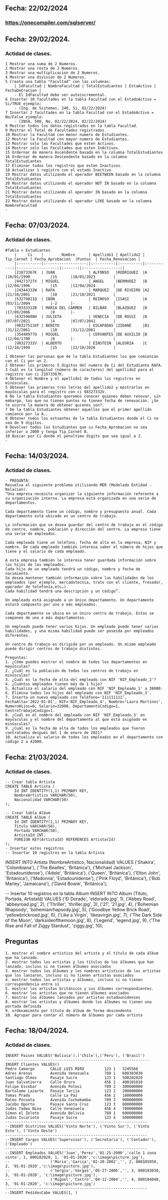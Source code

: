 ## Fecha: 22/02/2024
### https://onecompiler.com/sqlserver/

## Fecha: 29/02/2024.
### Actidad de clases.
    
    1 Mostrar una suma de 2 Numeros.
    2 Mostrar una resta de 2 Numeros.
    3 Mostrar una multiplicacion de 2 Numeros.
    4 Mostrar una division de 2 Numeros.
    5 Creata una tabla "Facultad" con las columnas:
        | IdFacultad | NombreFacultad | TotalEstudiantes | EstaActivo | FechaDeCracion |
        - El IdFacultad debe ser autoincremental.
    6 Insertar 10 facultades en la tabla Facultad con el EstadoActivo = Si/TRUE ejemplo:
        - (Ing. de Sistemas, 240, Si, 02/22/2024)
    7 Insertar 2 facultades en la tabla Facultad con el EstadoActivo = No/False ejemplo:
        - (INSA, 500, No, 02/22/2024, 02/22/2024)
    8 Mostrar todos los datos registrados en la tabla Facultad.
    9 Mostrar el Total de Facultades registrados.
    10 Mostrar la Facultad con menor numero de Estudiantes.
    12 Mostrar la Facultad con mayor numero de Estudiantes.
    13 Mostrar solo las Facultades que esten Activos.
    14 Mostrar solo las Facultades que esten InActivos.
    15 Ordernar de manera Ascendente basado en la columna TotalEstudiantes
    16 Ordernar de manera Descendente basado en la columna TotalEstudiantes
    17 Eliminar todos los registros que esten Inactivos.
    18 Actualizar 1 registro con el estado Inactivo
    19 Mostrar datos utilizando el operador BEETWEEN basado en la columna TotalEstudiantes
    20 Mostrar datos utilizando el operador NOT IN basado en la columna TotalEstudiantes
    21 Mostrar datos utilizando el operador IN basado en la columna TotalEstudiantes
    22 Mostrar datos utilizando el operador LIKE basado en la columna NombreFacultad
    -
## Fecha: 07/03/2024.
### Actidad de clases.
    
    #Tabla > Estudiantes
        |     Ci    |        Nombre      | Apellido1 | Apellido2 | Tip_Carnet | Fecha_Aprobacion  |Puntos  | Fecha_Renovacion |
        |:----------|:------------------:|:---------:|:---------:|:----------:|:-----------------:|:------:|:----------------:|
        |21873367K  | JUAN               | ALFONSO   |RODRIGUEZ  |A           |10/01/1990         |15      |10/01/2023	      |
        |94273727X  | MIGUEL             | ÁNGEL     |BERMUDEZ   |B           |12/04/1996         |15      |12/04/2024	      |
        |24344332W  | RAFA               | MARQUEZ   |DE RIVEIRO |A2          |21/10/2001         |10      |21/10/2021	      |
        |53279821Q  | IBON               | REINOSO   |ISASI      |A           |03/11/2004         |-2      |-	              |
        |78333312B  | MARIA DEL CARMEN   | BILBAO    |BLAZQUEZ   |B           |17/09/2006         |0       |-	              |
        |63259008H  | JULIETA            | VENECIA   |DE ROSSI   |B           |07/07/2021         |4       |07/07/2041	      |
        |983275134F | BENITO             | ESCAPADAS |ZIDANE     |B1          |31/12/2061         |10      |31/12/2081	      |
        |35448977O  | MIGUEL             | CERVANTES |DE AUXILIO |B           |12/04/1700         |0       |-	              |
        |98327332V  | ALBERTO            | EINSTEIN  |ALEGRIA    |C           |12/10/1999         |15      |12/10/2026        |

    1 Obtener las personas que de la tabla Estudiantes los que comienzan con el Ci por un 2.
    2 Obtener los primeros 5 digitos del numero de Ci del Estudiante RAFA.
    3 Cuál es la longitud (número de caracteres) del apellido2 para el registro con ci 21873367K.
    4 Obtener el Nombre y el apellido1 de todos los registros en minúsculas.
    5 Obtener las primeras tres letras del apellido2 y mostrarlas en mayúsculas para el registro con ci 98327332V.
    6 De la tabla Estudiantes queremos conocer quienes deben renovar, sin embargo, los que no tienen puntos no tienen fecha de renovación. ¿Se te ocurre la manera de obtener quienes son?.
    7 De la tabla Estudiantes obtener aquellos que el primer apellido comience por la A..
    8 Obtener todos los estuantes de la tabla Estudiantes donde el Ci no sea de 9 dígitos.
    9 Devolver todos los Estudiantes que su Fecha_Aprobacion no sea inferior a 2000 y tenga Tip_Carnet B.
    10 Buscar por Ci donde el penultimo digito que sea igual a 2.
    -
## Fecha: 14/03/2024.
### Actidad de clases.
    - PREGUNTA: 
    Resuelva el siguiente problema utilizando MER (Modelado Entidad - Relacion).
    “Una empresa necesita organizar la siguiente información referente a su organización interna. La empresa está organizada en una serie de departamentos. 
    
    Cada departamento tiene un código, nombre y presupuesto anual. Cada departamento está ubicado en un centro de trabajo. 
    
    La información que se desea guardar del centro de trabajo es el código de centro, nombre, población y dirección del centro. La empresa tiene una serie de empleados. 
    
    Cada empleado tiene un teléfono, fecha de alta en la empresa, NIF y nombre. De cada empleado también interesa saber el número de hijos que tiene y el salario de cada empleado.

    A esta empresa también le interesa tener guardada información sobre los hijos de los empleados. 
    Cada hijo de un empleado tendrá un código, nombre y fecha de nacimiento.
    Se desea mantener también información sobre las habilidades de los empleados (por ejemplo, mercadotecnia, trato con el cliente, fresador, operador de telefonía,etc…). 
    Cada habilidad tendrá una descripción y un código”. 
    
    Un empleado está asignado a un único departamento. Un departamento estará compuesto por uno o más empleados.

    Cada departamento se ubica en un único centro de trabajo. Estos se componen de uno o más departamentos.

    Un empleado puede tener varios hijos. Un empleado puede tener varias habilidades, y una misma habilidad puede ser poseída por empleados diferentes.
     
    Un centro de trabajo es dirigido por un empleado. Un mismo empleado puede dirigir centros de trabajo distintos.

    Preguntas:
    1. ¿Cómo puedes mostrar el nombre de todos los departamentos en mayúsculas?
    2. ¿Cuál es la población de todos los centros de trabajo en minúsculas?
    3. ¿Cuál es la fecha de alta del empleado con NIF 'NIF_Empleado_2'?
    4. ¿Cuántos empleados tienen más de 1 hijo?
    5. Actualiza el salario del empleado con NIF 'NIF_Empleado_1' a 38000.
    6. Elimina todos los hijos del empleado con NIF 'NIF_Empleado_3'.
    7. Inserta un nuevo empleado con Teléfono='111111111', FechaAlta='2022-01-01', NIF='NIF_Empleado_4', Nombre='Laura Martínez', NumeroHijos=0, Salario=32000, DepartamentoCodigo=1, CentroTrabajoCodigo=1.
    8. ¿Cuál es el nombre del empleado con NIF 'NIF_Empleado_3' en mayúsculas y el nombre del departamento al que está asignado en minúsculas?
    9. ¿Cuál es la fecha de alta de todos los empleados que fueron contratados después del 1 de enero de 2021?
    10. Actualiza el salario de todos los empleados en el departamento con código 2 a 42000.

## Fecha: 21/03/2024.
### Actidad de clases.
    -- Crear tabla Artista
    CREATE TABLE Artista (
        Id INT IDENTITY(1,1) PRIMARY KEY,
        NombreArtistico VARCHAR(50),
        Nacionalidad VARCHAR(50)
    );

    -- Crear tabla Album
    CREATE TABLE Album (
        Id INT IDENTITY(1,1) PRIMARY KEY,
        Titulo VARCHAR(50),
        Portada VARCHAR(50),
        ArtistaId INT,
        FOREIGN KEY(ArtistaId) REFERENCES Artista(Id)
    );
    - Insertar estos registros
    -- Insertar 10 registros en la tabla Artista
INSERT INTO Artista (NombreArtistico, Nacionalidad)
VALUES
    ('Shakira', 'Colombiana'),
    ('The Beatles', 'Británica'),
    ('Michael Jackson', 'Estadounidense'),
    ('Adele', 'Británica'),
    ('Queen', 'Británica'),
    ('Elton John', 'Británica'),
    ('Madonna', 'Estadounidense'),
    ('Pink Floyd', 'Británica'),
    ('Bob Marley', 'Jamaicana'),
    ('David Bowie', 'Británica');

-- Insertar 10 registros en la tabla Album
INSERT INTO Album (Titulo, Portada, ArtistaId)
VALUES
    ('El Dorado', 'eldorado.jpg', 1),
    ('Abbey Road', 'abbeyroad.jpg', 2),
    ('Thriller', 'thriller.jpg', 3),
    ('21', '21.jpg', 4),
    ('Bohemian Rhapsody', 'bohemianrhapsody.jpg', 5),
    ('Goodbye Yellow Brick Road', 'yellowbrickroad.jpg', 6),
    ('Like a Virgin', 'likeavirgin.jpg', 7),
    ('The Dark Side of the Moon', 'darksideofthemoon.jpg', 8),
    ('Legend', 'legend.jpg', 9),
    ('The Rise and Fall of Ziggy Stardust', 'ziggy.jpg', 10);
## Preguntas
    1. mostrar el nombre artístico del artista y el título de cada álbum que ha lanzado.
    2. mostrar todos los artistas y los títulos de los álbumes que han lanzado, incluso si no tienen álbumes asociados
    3. mostrar todos los álbumes y los nombres artísticos de los artistas que los lanzaron, incluso si no tienen artistas asociados
    4. mostrar todos los artistas y álbumes, incluso si no tienen correspondencia entre sí
    5. mostrar los artistas británicos y sus álbumes correspondientes.
    6. mostrar los artistas que no tienen álbumes asociados
    7. mostrar los álbumes lanzados por artistas estadounidenses
    8. mostrar los artistas y álbumes donde los álbumes no tienen una portada definida
    9. ordenamiento por título de álbum de forma descendente
    10. Agrupar para contar el número de álbumes por cada artista
## Fecha: 18/04/2024.
### Actidad de clases.

    INSERT Paises VALUES('Bolivia'),('Chile'),('Peru'), ('Brasil')
    ----------------------------------------------------------------
    INSERT Clientes VALUES()
    Pedro Camargo	    CALLE LUIS MIRO         123	1	3245566
    Adres Arenas	    Avenida Venezuela       789	1	600303030
    Santiago Olmos	    Pasaje Sucre            123	1	500202020
    Juan Salvatierra	Calle Oruro             456	1	400101010
    Felipe Escobar	    Avenida Potosí          789	2	300000000
    Bartolome Lazarte	Pasaje Tarija           123	2	200000000
    Tomas Prado	        Calle La Paz            456	2	100000000
    Mateo Pocoata	    Avenida Cochabamba      789	3	900000000
    Jacobo Oporto	    Pasaje Santa Cruz       123	3	800000000
    Judas Tadeo Nina	Calle Venezuela         456	4	700000000
    Simon el Zelote	    Avenida Bolivia         789	1	600000000
    Judas Iscariote	    Pasaje Sucre            123	4	500000000
    ---------------------------------------------------------------
    --INSERT Distritos VALUES('Vinto Norte'), ('Vinto Sur'), ('Vinto Este'), ('Vinto Oeste')
    ---------------------------------------------------------------
    --INSERT Cargos VALUES('Supervisor'), ('Secretaria'), ('Contador'), ('Empleado')
    ---------------------------------------------------------------
    --INSERT Empleados VALUES('Juan','Perez','01-25-2000','calle 1 zona vinto', 1, 800102020, 1, '01-01-2020','c:\image\picture.jpg'),
    --					('Maria','Garcia','02-20-2002','', 2, 800105050, 2, '01-01-2020','c:\image\picture.jpg'),
    --					('Sergio','Vargas','05-27-2006','', 3, 800103030, 3, '01-01-2020', 'c:\image\picture.jpg'),
    --					('Miguel','Castro','04-12-2004','', 4, 800104040, 3, '01-01-2020', 'c:\image\picture.jpg')
    ---------------------------------------------------------------
    --INSERT PedidosCabe VALUES(1, )
